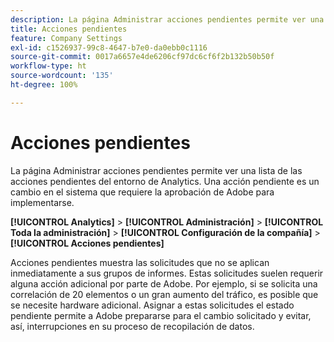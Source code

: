 ```yaml
---
description: La página Administrar acciones pendientes permite ver una lista de las acciones pendientes del entorno de Analytics. Una acción pendiente es un cambio en el sistema que requiere la aprobación de Adobe para implementarse.
title: Acciones pendientes
feature: Company Settings
exl-id: c1526937-99c8-4647-b7e0-da0ebb0c1116
source-git-commit: 0017a6657e4de6206cf97dc6cf6f2b132b50b50f
workflow-type: ht
source-wordcount: '135'
ht-degree: 100%

---
```


# Acciones pendientes

La página Administrar acciones pendientes permite ver una lista de las acciones pendientes del entorno de Analytics. Una acción pendiente es un cambio en el sistema que requiere la aprobación de Adobe para implementarse.

**[!UICONTROL Analytics]** > **[!UICONTROL Administración]** > **[!UICONTROL Toda la administración]** > **[!UICONTROL Configuración de la compañía]** > **[!UICONTROL Acciones pendientes]**

Acciones pendientes muestra las solicitudes que no se aplican inmediatamente a sus grupos de informes. Estas solicitudes suelen requerir alguna acción adicional por parte de Adobe. Por ejemplo, si se solicita una correlación de 20 elementos o un gran aumento del tráfico, es posible que se necesite hardware adicional. Asignar a estas solicitudes el estado pendiente permite a Adobe prepararse para el cambio solicitado y evitar, así, interrupciones en su proceso de recopilación de datos.
